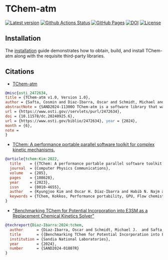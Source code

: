 # TChem-atm

[![Latest version](https://img.shields.io/github/v/release/PCLAeroParams/TChem-atm.svg?sort=semver)](https://github.com/PCLAeroParams/TChem-atm/releases)
[![Github Actions Status](https://github.com/PCLAeroParams/TChem-atm/actions/workflows/auto_test.yaml/badge.svg?branch=main)](https://github.com/PCLAeroParams/TChem-atm/actions)
[![GitHub Pages](https://img.shields.io/badge/GitHub%20Pages-121013?logo=github&logoColor=white)](https://PCLAeroParams.github.io/TChem-atm/)
[![DOI](https://zenodo.org/badge/DOI/10.5281/zenodo.17058143.svg)](https://doi.org/10.5281/zenodo.17058143)
[![License](https://img.shields.io/badge/License-BSD_2--Clause-green.svg)](https://github.com/PCLAeroParams/TChem-atm/blob/main/LICENSE)

## Installation 

The [installation](docs/installation.md) guide demonstrates how to obtain, build, and install TChem-atm along with the requisite third-party libraries.

## Citations
* [TChem-atm ](https://www.osti.gov/biblio/2472634)

```bibtex
@misc{osti_2472634,
title = {TChem-atm v1.0, Version 1.0},
author = {Safta, Cosmin and Diaz-Ibarra, Oscar and Schmidt, Michael and USDOE},
abstractNote = {SAND2024-11300O TChem-atm is a software library that was developed to solve complex kinetic models for atmospheric chemistry applications. TChem-atm interface employs a hierarchical parallelism design to exploit the massive parallelism available from modern computing platforms. It also supports gas atmospheric chemistry applications, e.g., the energy exascale earth system model. TChem can be used as a box model or coupled with a climate model to compute the time evolution of gas tracer species. Sandia National Laboratories is a multimission laboratory managed and operated by National Technology & Engineering Solutions of Sandia, LLC, a wholly owned subsidiary of Honeywell International Inc., for the U.S. Department of Energy’s National Nuclear Security Administration under contract DE-NA0003525.},
url = {https://www.osti.gov//servlets/purl/2472634},
doi = {10.11578/dc.20240925.6},
url = {https://www.osti.gov/biblio/2472634}, year = {2024},
month = {6},
note =
}
```

* [TChem: A performance portable parallel software
toolkit for complex kinetic mechanisms.](https://www.sciencedirect.com/science/article/pii/S0010465522003472)

```bibtex
@article{tchem:Kim:2022,
  title    = {{TChem: A performance portable parallel software toolkit for complex kinetic mechanisms}},
  journal  = {Computer Physics Communications},
  volume   = {285},
  pages    = {108628},
  year     = {2023},
  issn     = {0010-4655},
  author   = {Kyungjoo Kim and Oscar H. Díaz-Ibarra and Habib N. Najm and Judit Zádor and Cosmin Safta},
  keywords = {TChem, Kokkos, Performance portability, GPU, Flow chemistry}
}
```

* ["Benchmarking TChem for Potential Incorporation into E3SM as a Replacement Chemical Kinetics Solver"](sand_report/QTI_tchemV1.pdf)

```bibtex
@techreport{Diaz-Ibarra:2024:tchem,
  author      = {Diaz-Ibarra, Oscar and Schmidt, Michael J.  and Safta, Cosmin },
  title       = {{Benchmarking TChem for Potential Incorporation into E3SM as a Replacement Chemical Kinetics Solver}},
  institution = {Sandia National Laboratories},
  year        = {2024},
  number      = {SAND2024-01807R}
}
```
